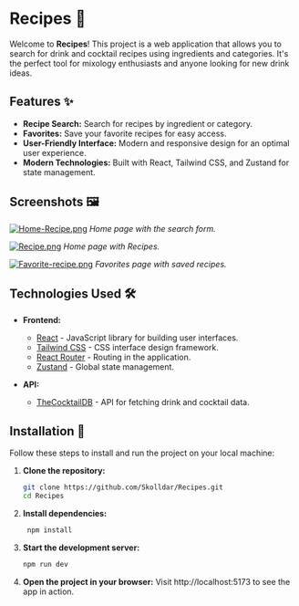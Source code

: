 # Recipes 🍳

Welcome to **Recipes**! This project is a web application that allows you to search for drink and cocktail recipes using ingredients and categories. It's the perfect tool for mixology enthusiasts and anyone looking for new drink ideas.

## Features ✨

- **Recipe Search:** Search for recipes by ingredient or category.
- **Favorites:** Save your favorite recipes for easy access.
- **User-Friendly Interface:** Modern and responsive design for an optimal user experience.
- **Modern Technologies:** Built with React, Tailwind CSS, and Zustand for state management.

## Screenshots 🖼️

[![Home-Recipe.png](https://i.postimg.cc/ncKrvjTT/Home-Recipe.png)](https://postimg.cc/HVxTmLq7)
*Home page with the search form.*

[![Recipe.png](https://i.postimg.cc/y8bH97qv/Recipe.png)](https://postimg.cc/LJLwFK81)
*Home page with Recipes.*

[![Favorite-recipe.png](https://i.postimg.cc/9fZGTFRh/Favorite-recipe.png)](https://postimg.cc/7CPGr4ns)
*Favorites page with saved recipes.*

## Technologies Used 🛠️

- **Frontend:**
  - [React](https://reactjs.org/) - JavaScript library for building user interfaces.
  - [Tailwind CSS](https://tailwindcss.com/) - CSS interface design framework.
  - [React Router](https://reactrouter.com/) - Routing in the application.
  - [Zustand](https://zustand-demo.pmnd.rs/) - Global state management.

- **API:**
  - [TheCocktailDB](https://www.thecocktaildb.com/api.php) - API for fetching drink and cocktail data.

## Installation 🚀

Follow these steps to install and run the project on your local machine:

1. **Clone the repository:**
   ```bash
   git clone https://github.com/Skolldar/Recipes.git
   cd Recipes
   
2. **Install dependencies:**
   ```bash
    npm install
   
3. **Start the development server:**
    ```bash
    npm run dev
4. **Open the project in your browser:**
   Visit http://localhost:5173 to see the app in action.

     
